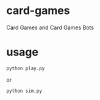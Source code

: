 # card-games
Card Games and Card Games Bots

# usage
```
python play.py

```
or
```
python sim.py
```
